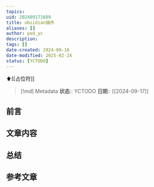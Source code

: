 ```yaml
---
topics: 
uid: 202409171609
title: obsidian插件
aliases: []
author: ped_yc
description: 
tags: []
date-created: 2024-09-16
date-modified: 2025-02-24
status: [YCTODO]
---
```


⬆[[占位符]]

> [!md] Metadata
> **状态**:: YCTODO
> **日期**:: [[2024-09-17]]

## 前言

## 文章内容

## 总结

## 参考文章
